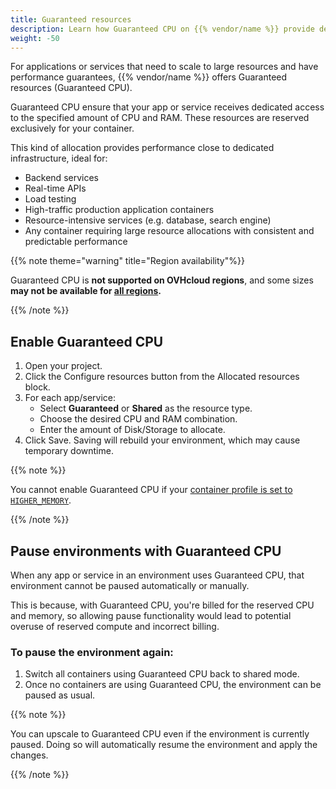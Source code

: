 ```yaml
---
title: Guaranteed resources
description: Learn how Guaranteed CPU on {{% vendor/name %}} provide dedicated CPU and memory allocations for consistent, high-performance workloads. 
weight: -50
---
```


For applications or services that need to scale to large resources and have performance guarantees, {{% vendor/name %}} offers Guaranteed resources (Guaranteed CPU).

Guaranteed CPU ensure that your app or service receives dedicated access to the specified amount of CPU and RAM. These resources are reserved exclusively for your container.

This kind of allocation provides performance close to dedicated infrastructure, ideal for:

- Backend services  
- Real-time APIs  
- Load testing  
- High-traffic production application containers  
- Resource-intensive services (e.g. database, search engine)  
- Any container requiring large resource allocations with consistent and predictable performance  

{{% note theme="warning" title="Region availability"%}}

Guaranteed CPU is **not supported on OVHcloud regions**, and some sizes **may not be available for [all regions](/development/regions.html).** 

{{% /note %}}

## Enable Guaranteed CPU

1. Open your project.
2. Click the Configure resources button from the Allocated resources block.
3. For each app/service:
   - Select **Guaranteed** or **Shared** as the resource type.
   - Choose the desired CPU and RAM combination.
   - Enter the amount of Disk/Storage to allocate.
4. Click Save. Saving will rebuild your environment, which may cause temporary downtime.

{{% note %}}

You cannot enable Guaranteed CPU if your [container profile is set to `HIGHER_MEMORY`](/manage-resources/adjust-resources.html#advanced-container-profiles).

{{% /note %}}

## Pause environments with Guaranteed CPU

When any app or service in an environment uses Guaranteed CPU, that environment cannot be paused automatically or manually. 

This is because, with Guaranteed CPU, you're billed for the reserved CPU and memory, so allowing pause functionality would lead to potential overuse of reserved compute and incorrect billing.

### To pause the environment again:

1. Switch all containers using Guaranteed CPU back to shared mode.
2. Once no containers are using Guaranteed CPU, the environment can be paused as usual.

{{% note %}}

You can upscale to Guaranteed CPU even if the environment is currently paused. Doing so will automatically resume the environment and apply the changes.

{{% /note %}}

